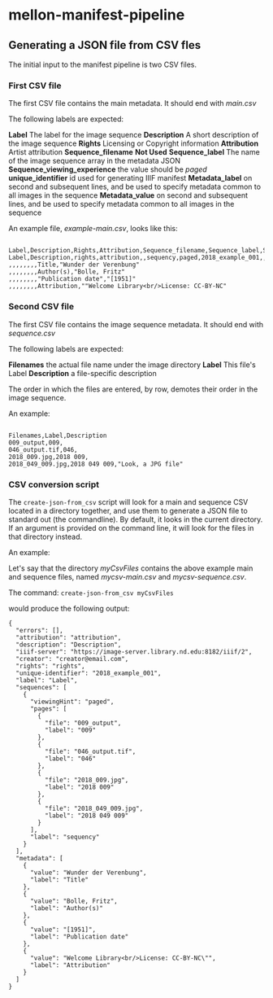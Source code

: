 # mellon-manifest-pipeline

## Generating a JSON file from CSV fles

The initial input to the manifest pipeline is two CSV files.

### First CSV file
The first CSV file contains the main metadata. It should end with *main.csv*

The following labels are expected:

**Label** The label for the image sequence
**Description**  A short description of the image sequence
**Rights**  Licensing or Copyright information
**Attribution** Artist attribution
**Sequence_filename** **Not Used**
**Sequence_label** The name of the image sequence array in the metadata JSON
**Sequence_viewing_experience** the value should be *paged*
**unique_identifier** id used for generating IIIF manifest
**Metadata_label** on second and subsequent lines, and be used to specify metadata common to all images in the sequence
**Metadata_value** on second and subsequent lines, and be used to specify metadata common to all images in the sequence

An example file, *example-main.csv*, looks like this:

```

Label,Description,Rights,Attribution,Sequence_filename,Sequence_label,Sequence_viewing_experience,unique_identifier,Metadata_label,Metadata_value
Label,Description,rights,attribution,,sequency,paged,2018_example_001,,
,,,,,,,,Title,"Wunder der Verenbung"
,,,,,,,,Author(s),"Bolle, Fritz"
,,,,,,,,"Publication date","[1951]"
,,,,,,,,Attribution,""Welcome Library<br/>License: CC-BY-NC"

```

### Second CSV file
The first CSV file contains the image sequence  metadata. It should end with *sequence.csv*

The following labels are expected:

**Filenames** the actual file name under the image directory
**Label** This file's Label
**Description** a file-specific description

The order in which the files are entered, by row, demotes their order in the image sequence.

An example:

```

Filenames,Label,Description
009_output,009,
046_output.tif,046,
2018_009.jpg,2018 009,
2018_049_009.jpg,2018 049 009,"Look, a JPG file"

```

### CSV conversion script

The `create-json-from_csv` script will look for a main and sequence CSV located in a directory together, and use them to generate a JSON file to standard out (the commandline). By default, it looks in the current directory. If an argument is provided on the command line, it will look for the files in that directory instead.

An example:

Let's say that the directory *myCsvFiles* contains the above example main and sequence files, named *mycsv-main.csv* and  *mycsv-sequence.csv*.

The command: `create-json-from_csv myCsvFiles`

would produce the following output:

```
{
  "errors": [],
  "attribution": "attribution",
  "description": "Description",
  "iiif-server": "https://image-server.library.nd.edu:8182/iiif/2",
  "creator": "creator@email.com",
  "rights": "rights",
  "unique-identifier": "2018_example_001",
  "label": "Label",
  "sequences": [
    {
      "viewingHint": "paged",
      "pages": [
        {
          "file": "009_output",
          "label": "009"
        },
        {
          "file": "046_output.tif",
          "label": "046"
        },
        {
          "file": "2018_009.jpg",
          "label": "2018 009"
        },
        {
          "file": "2018_049_009.jpg",
          "label": "2018 049 009"
        }
      ],
      "label": "sequency"
    }
  ],
  "metadata": [
    {
      "value": "Wunder der Verenbung",
      "label": "Title"
    },
    {
      "value": "Bolle, Fritz",
      "label": "Author(s)"
    },
    {
      "value": "[1951]",
      "label": "Publication date"
    },
    {
      "value": "Welcome Library<br/>License: CC-BY-NC\"",
      "label": "Attribution"
    }
  ]
}
```
